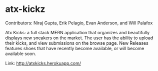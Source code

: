 # atx-kickz

Contributors:
Niraj Gupta, 
Erik Pelagio, 
Evan Anderson, and
Will Palafox

Atx Kicks: a full stack MERN application that organizes and beautifully displays new sneakers on the market. The user has the ability to upload their kicks, and view submissions on the browse page.  New Releases features shoes that have recently become available, or will become available soon.


Link: http://atxkicks.herokuapp.com/  
 
